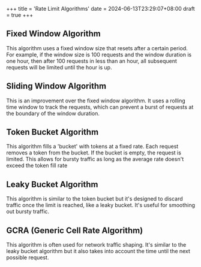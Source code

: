 +++
title = 'Rate Limit Algorithms'
date = 2024-06-13T23:29:07+08:00
draft = true
+++


## Fixed Window Algorithm

This algorithm uses a fixed window size that resets after a certain period. For example, if the window size is 100 requests and the window duration is one hour, then after 100 requests in less than an hour, all subsequent requests will be limited until the hour is up.

## Sliding Window Algorithm

This is an improvement over the fixed window algorithm. It uses a rolling time window to track the requests, which can prevent a burst of requests at the boundary of the window duration.


## Token Bucket Algorithm
This algorithm fills a 'bucket' with tokens at a fixed rate. Each request removes a token from the bucket. If the bucket is empty, the request is limited. This allows for bursty traffic as long as the average rate doesn't exceed the token fill rate

## Leaky Bucket Algorithm 
This algorithm is similar to the token bucket but it's designed to discard traffic once the limit is reached, like a leaky bucket. It's useful for smoothing out bursty traffic.

## GCRA (Generic Cell Rate Algorithm)

This algorithm is often used for network traffic shaping. It's similar to the leaky bucket algorithm but it also takes into account the time until the next possible request.